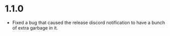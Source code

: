 # 1.1.0

- Fixed a bug that caused the release discord notification to have a bunch of extra garbage in it.
